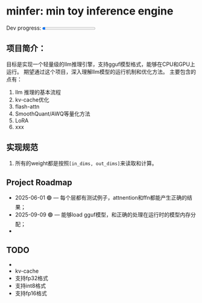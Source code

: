 # minfer: min toy inference engine

<label for="file">Dev progress:</label>
<progress id="file" value="5" max="100"> </progress>

## 项目简介：
目标是实现一个轻量级的llm推理引擎，支持gguf模型格式，能够在CPU和GPU上运行。
期望通过这个项目，深入理解llm模型的运行机制和优化方法。
主要包含的点有：
1. llm 推理的基本流程
2. kv-cache优化
3. flash-attn
4. SmoothQuant/AWQ等量化方法
5. LoRA
6. xxx

## 实现规范
1. 所有的weight都是按照`[in_dims, out_dims]`来读取和计算。

## Project Roadmap
- 2025-06-01 🟢 — 每个层都有测试例子，attnention和ffn都能产生正确的结果；
- 2025-09-09 🟢 — 能够load gguf模型，和正确的处理在运行时的模型内存分配；
- 


## TODO
- 
- kv-cache
- 支持fp32格式
- 支持int8格式
- 支持fp16格式